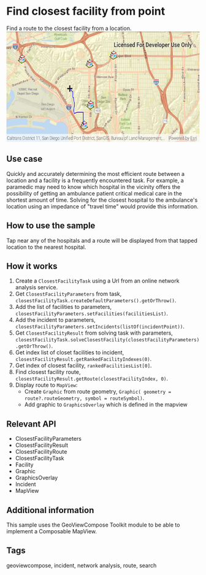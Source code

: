 # Find closest facility from point

Find a route to the closest facility from a location.
![Find closest facility from point](find_closest_facility_to_an_incident_interactive.png)

## Use case

Quickly and accurately determining the most efficient route between a location and a facility is a
frequently encountered task. For example, a paramedic may need to know which hospital in the
vicinity offers the possibility of getting an ambulance patient critical medical care in the
shortest amount of time. Solving for the closest hospital to the ambulance's location using an
impedance of "travel time" would provide this information.

## How to use the sample

Tap near any of the hospitals and a route will be displayed from that tapped location to the nearest hospital.

## How it works

1. Create a `ClosestFacilityTask` using a Url from an online network analysis service.
2. Get `ClosestFacilityParameters` from task, `closestFacilityTask.createDefaultParameters().getOrThrow()`.
3. Add the list of facilities to parameters, `closestFacilityParameters.setFacilities(facilitiesList)`.
4. Add the incident to parameters, `closestFacilityParameters.setIncidents(listOf(incidentPoint))`.
5. Get `ClosestFacilityResult` from solving task with parameters, `closestFacilityTask.solveClosestFacility(closestFacilityParameters).getOrThrow()`.
6. Get index list of closet facilities to incident, `closestFacilityResult.getRankedFacilityIndexes(0)`.
7. Get index of closest facility, `rankedFacilitiesList[0]`.
8. Find closest facility route, `closestFacilityResult.getRoute(closestFacilityIndex, 0)`.
9. Display route to `MapView`:
   * Create `Graphic` from route geometry, `Graphic(
     geometry = route?.routeGeometry,
     symbol = routeSymbol)`.
   * Add graphic to `GraphicsOverlay` which is defined in the mapview

## Relevant API

* ClosestFacilityParameters
* ClosestFacilityResult
* ClosestFacilityRoute
* ClosestFacilityTask
* Facility
* Graphic
* GraphicsOverlay
* Incident
* MapView

## Additional information

This sample uses the GeoViewCompose Toolkit module to be able to implement a Composable MapView.

## Tags

geoviewcompose, incident, network analysis, route, search
